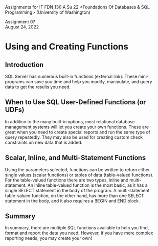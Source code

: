 Assignments for IT FDN 130 A Su 22
<Foundations Of Databases & SQL Programming> 
(University of Washington)

Assignment 07   
August 24, 2022

<H1>Using and Creating Functions</H1>

<H2>Introduction</H2>
SQL Server has numerous built-in functions (external link). These mini-programs can save you time and help you modify, manipulate, and query data to get the results you need. 
<H2>When to Use SQL User-Defined Functions (or UDFs)</H2>
In addition to the many built-in options, most relational database management systems will let you create your own functions. These are great when you need to create special reports and run the same type of query repeatedly. They may also be used for creating custom check constraints on new data that is added. 
<H2>Scalar, Inline, and Multi-Statement Functions</H2>
Using the parameters selected, functions can be written to return either single values (scalar functions) or tables of data (table-valued functions). For the table-valued functions there are two types, inline and multi-statement. An inline table-valued function is the most basic, as it has a single SELECT statement in the body of the program. A multi-statement table-valued function, on the other hand, has more than one SELECT statement in the body, and it also requires a BEGIN and END block. 
<H2>Summary</H2>
In summary, there are multiple SQL functions available to help you find, format and report the data you need. However, if you have more complex reporting needs, you may create your own! 
